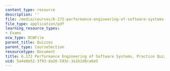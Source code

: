 ```yaml
---
content_type: resource
description: ''
file: /media/courses/6-172-performance-engineering-of-software-systems-fall-2018/5a4a0e523f93da26593c3a1b2d6ca6e5_MIT6_172F18_practicequiz1answers.pdf
file_type: application/pdf
learning_resource_types:
- Exams
ocw_type: OCWFile
parent_title: Quizzes
parent_type: CourseSection
resourcetype: Document
title: 6.172 Performance Engineering of Software Systems, Practice Quiz 1 Solutions
uid: 5a4a0e52-3f93-da26-593c-3a1b2d6ca6e5
---
```


